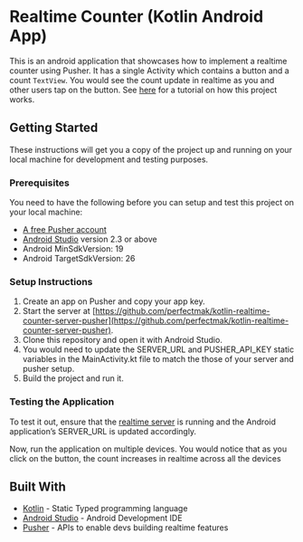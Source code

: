 # Realtime Counter (Kotlin Android App)
This is an android application that showcases how to implement a realtime counter using Pusher. It has a single Activity which contains a button and a count `TextView`. You would see the count update in realtime as you and other users tap on the button. See [here](https://pusher.com/tutorials/counter-kotlin/) for a tutorial on how this project works.

## Getting Started

These instructions will get you a copy of the project up and running on your local machine for development and testing purposes.

### Prerequisites
You need to have the following before you can setup and test this project on your local machine:

- [A free Pusher account](https://pusher.com)
- [Android Studio](https://developer.android.com/studio/index.html) version 2.3 or above 
- Android MinSdkVersion: 19
- Android TargetSdkVersion: 26

### Setup Instructions
1. Create an app on Pusher and copy your app key.
2. Start the server at [https://github.com/perfectmak/kotlin-realtime-counter-server-pusher](https://github.com/perfectmak/kotlin-realtime-counter-server-pusher).
3. Clone this repository and open it with Android Studio.
4. You would need to update the SERVER_URL and PUSHER_API_KEY static variables in the MainActivity.kt file to match the those of your server and pusher setup.
5. Build the project and run it.

### Testing the Application
To test it out, ensure that the [realtime server](https://github.com/perfectmak/kotlin-realtime-counter-server-pusher) is running and the Android application’s SERVER_URL is updated accordingly.

Now, run the application on multiple devices. You would notice that as you click on the button, the count increases in realtime across all the devices

## Built With
* [Kotlin](https://kotlinlang.org/) - Static Typed programming language
* [Android Studio](https://developer.android.com/studio/index.html) - Android Development IDE
* [Pusher](https://pusher.com/) - APIs to enable devs building realtime features


